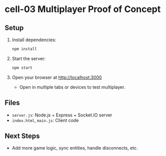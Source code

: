 # cell-03 Multiplayer Proof of Concept

## Setup

1. Install dependencies:
   ```sh
   npm install
   ```

2. Start the server:
   ```sh
   npm start
   ```

3. Open your browser at [http://localhost:3000](http://localhost:3000)
   - Open in multiple tabs or devices to test multiplayer.

## Files
- `server.js`: Node.js + Express + Socket.IO server
- `index.html`, `main.js`: Client code

## Next Steps
- Add more game logic, sync entities, handle disconnects, etc.